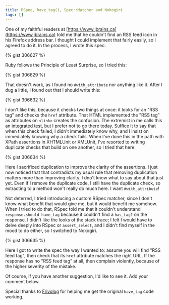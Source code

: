 ```yaml
---
title: RSpec, have_tag(), Spec::Matcher and Nokogiri
tags: []
---
```

One of my faithful readers at [https://www.jbrains.ca](https://www.jbrains.ca) told me that he couldn't find an RSS feed icon in his Firefox address bar. I thought I could implement that fairly easily, so I agreed to do it. In the process, I wrote this spec:

{% gist 306627 %}

Ruby follows the Principle of Least Surprise, so I tried this:

{% gist 306629 %}

That doesn't work, as I found no `#with_attribute` nor anything like it. After I dug a little, I found out that I should write this:

{% gist 306632 %}

I don't like this, because it checks two things at once: it looks for an "RSS tag" and checks the `href` attribute. That HTML implemented the "RSS tag" as attributes on `<link>` creates the confusion. The extremist in me calls this an [integrated test](https://www.jbrains.ca/integrated_tests_are_a_scam), but I prefer not to go there today. Suffice it to say that when this check failed, I didn't immediately know why, and I insist on immediately knowing why a check fails. When I've done this in the path with XPath assertions in XHTMLUnit or XMLUnit, I've resorted to writing duplicate checks that build on one another, so I tried that here:

{% gist 306634 %}

Here I sacrificed duplication to improve the clarity of the assertions. I just now noticed that that contradicts my usual rule that removing duplication matters more than improving clarity. I dno't know what to say about that just yet. Even if I remove the duplicate code, I still have the duplicate check, so extracting to a method won't really do much here. I want `#with_attribute`!

Not deterred, I tried introducing a custom RSpec matcher, since I don't know what benefit that would give me, but it would benefit me somehow. When I tried to do that, RSpec told me that it couldn't understand `response.should have_tag` because it couldn't find a `has_tag?` on the response. I didn't like the looks of the stack trace; I felt I would have to delve deeply into RSpec or `assert_select`, and I didn't find myself in the mood to do either, so I switched to Nokogiri.

{% gist 306635 %}

Here I got to write the spec the way I wanted to: assume you will find "RSS feed tag", then check that its `href` attribute matches the right URL. If the response has no "RSS feed tag" at all, then complain violently, because of the higher severity of the mistake.

Of course, if you have another suggestion, I'd like to see it. Add your comment below.

Special thanks to [Frivolog](https://bit.ly/a3P4aU) for helping me get the original `have_tag` code working.

